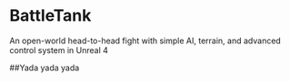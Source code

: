 # BattleTank
An open-world head-to-head fight with simple AI, terrain, and advanced control system in Unreal 4

##Yada yada yada
